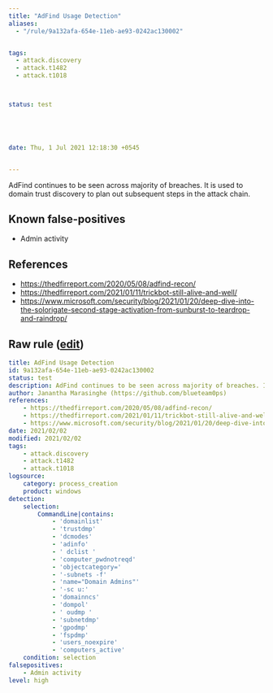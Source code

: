 ```yaml
---
title: "AdFind Usage Detection"
aliases:
  - "/rule/9a132afa-654e-11eb-ae93-0242ac130002"


tags:
  - attack.discovery
  - attack.t1482
  - attack.t1018



status: test





date: Thu, 1 Jul 2021 12:18:30 +0545


---
```


AdFind continues to be seen across majority of breaches. It is used to domain trust discovery to plan out subsequent steps in the attack chain.

<!--more-->


## Known false-positives

* Admin activity



## References

* https://thedfirreport.com/2020/05/08/adfind-recon/
* https://thedfirreport.com/2021/01/11/trickbot-still-alive-and-well/
* https://www.microsoft.com/security/blog/2021/01/20/deep-dive-into-the-solorigate-second-stage-activation-from-sunburst-to-teardrop-and-raindrop/


## Raw rule ([edit](https://github.com/SigmaHQ/sigma/edit/master/rules/windows/process_creation/proc_creation_win_ad_find_discovery.yml))
```yaml
title: AdFind Usage Detection
id: 9a132afa-654e-11eb-ae93-0242ac130002
status: test
description: AdFind continues to be seen across majority of breaches. It is used to domain trust discovery to plan out subsequent steps in the attack chain.
author: Janantha Marasinghe (https://github.com/blueteam0ps)
references:
    - https://thedfirreport.com/2020/05/08/adfind-recon/
    - https://thedfirreport.com/2021/01/11/trickbot-still-alive-and-well/
    - https://www.microsoft.com/security/blog/2021/01/20/deep-dive-into-the-solorigate-second-stage-activation-from-sunburst-to-teardrop-and-raindrop/
date: 2021/02/02
modified: 2021/02/02
tags:
    - attack.discovery
    - attack.t1482
    - attack.t1018
logsource:
    category: process_creation
    product: windows
detection:
    selection:
        CommandLine|contains:  
            - 'domainlist'
            - 'trustdmp'
            - 'dcmodes'
            - 'adinfo'
            - ' dclist '
            - 'computer_pwdnotreqd'
            - 'objectcategory='
            - '-subnets -f'
            - 'name="Domain Admins"'
            - '-sc u:'
            - 'domainncs'
            - 'dompol'
            - ' oudmp '
            - 'subnetdmp'
            - 'gpodmp'
            - 'fspdmp'
            - 'users_noexpire'
            - 'computers_active'
    condition: selection
falsepositives:
    - Admin activity
level: high

```

